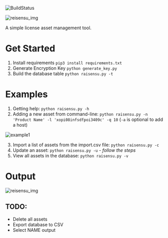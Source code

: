 ![BuildStatus](https://img.shields.io/badge/build-success-brightgreen)

![reisensu_img](https://funkyimg.com/i/373GZ.png)

A simple license asset management tool.


# Get Started
1. Install requirements `pip3 install requirements.txt`
1. Generate Encryption Key `python generate_key.py`
1. Build the database table `python raisensu.py -t`

# Examples

1. Getting help: `python raisensu.py -h`
2. Adding a new asset from command-line: `python raisensu.py -n 'Product Name' -l 'xopi08infsdfpoi3409c' -q 10` (`-a` is optional to add a host)

![example1](https://funkyimg.com/i/373Jh.png)

3. Import a list of assets from the import.csv file: `python raisensu.py -c`
4. Update an asset: `python raisensu.py -u` - _follow the steps_
5. View all assets in the database: `python raisensu.py -v`

# Output
![reisensu_img](https://funkyimg.com/i/373JH.png)

## TODO:

- Delete all assets
- Export database to CSV
- Select NAME output
